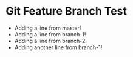 # Git Feature Branch Test

* Adding a line from master!
* Adding a line from branch-1!
* Adding a line from branch-2!
* Adding another line from branch-1!
